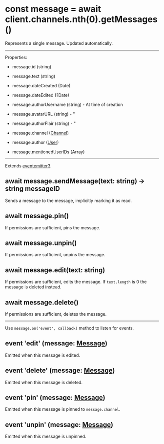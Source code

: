 # const message = await client.channels.nth(0).getMessages()
Represents a single message. Updated automatically.

---

Properties:

* message.id (string)
* message.text (string)

* message.dateCreated (Date)
* message.dateEdited (?Date)

* message.authorUsername (string) - At time of creation
* message.avatarURL (string) - "
* message.authorFlair (string) - "

* message.channel ([Channel](channel.md))
* message.author ([User](user.md))
* message.mentionedUserIDs (Array<String>)

---

Extends [eventemitter3](https://npm.im/eventemitter3).

## await message.sendMessage(text: string) -> string messageID
Sends a message to the message, implicitly marking it as read.

## await message.pin()
If permissions are sufficient, pins the message.

## await message.unpin()
If permissions are sufficient, unpins the message.

## await message.edit(text: string)
If permissions are sufficient, edits the message. If `text.length` is 0 the message is deleted instead.

## await message.delete()
If permissions are sufficient, deletes the message.

---

Use `message.on('event', callback)` method to listen for events.

## event 'edit' (message: [Message](message.md))
Emitted when this message is edited.

## event 'delete' (message: [Message](message.md))
Emitted when this message is deleted.

## event 'pin' (message: [Message](message.md))
Emitted when this message is pinned to `message.channel`.

## event 'unpin' (message: [Message](message.md))
Emitted when this message is unpinned.
